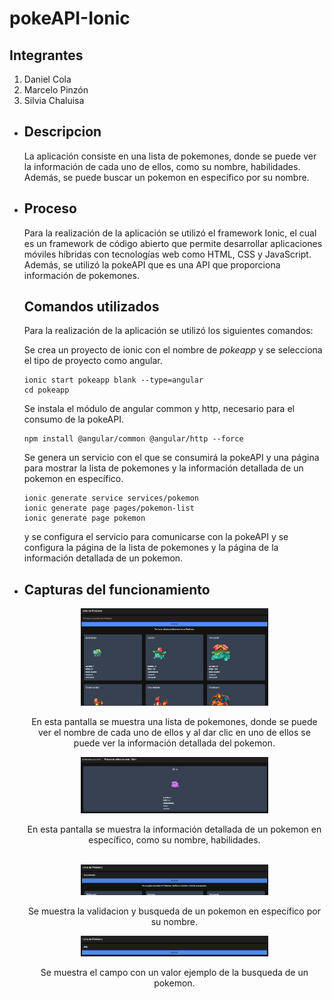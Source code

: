<h1>pokeAPI-Ionic</h1>

<h2>Integrantes</h2>
<ol>
  <li>Daniel Cola</li>
  <li>Marcelo Pinzón</li>
  <li>Silvia Chaluisa</li>
</ol>

<ul>
  <li>
    <h2>Descripcion</h2>
      <p>La aplicación consiste en una lista de pokemones, donde 
      se puede ver la información de cada uno de ellos, como su
      nombre, habilidades. Además, se puede buscar un
      pokemon en específico por su nombre.</p>
  </li>
  <li>
    <h2>Proceso</h2>
    <p>Para la realización de la aplicación se utilizó el framework
    Ionic, el cual es un framework de código abierto que permite
    desarrollar aplicaciones móviles híbridas con tecnologías web
    como HTML, CSS y JavaScript. Además, se utilizó la pokeAPI
    que es una API que proporciona información de pokemones.</p>
    <h2>Comandos utilizados</h2>
    <p>Para la realización de la aplicación se utilizó los
    siguientes comandos:</p>
    <p>
      Se crea un proyecto de ionic con el nombre de
      <em> pokeapp </em>
      y se selecciona el tipo de proyecto como angular.
    </p>
    <pre><code>ionic start pokeapp blank --type=angular
cd pokeapp</code></pre>
    <p>
      Se instala el módulo de angular common y http,
      necesario para el consumo de la pokeAPI.
    </p>
    <pre><code>npm install @angular/common @angular/http --force</code></pre>
    <p>
      Se genera un servicio con el que se consumirá la pokeAPI
      y una página para mostrar la lista de pokemones y la
      información detallada de un pokemon en específico.
    </p>
    <pre><code>ionic generate service services/pokemon
ionic generate page pages/pokemon-list
ionic generate page pokemon</code></pre>
  <p>
    y se configura el servicio para comunicarse con la
    pokeAPI y se configura la página de la lista de pokemones
    y la página de la información detallada de un pokemon.
  </p>
  </li>
  <li>
    <h2>Capturas del funcionamiento</h2>
    <div align="center">
      <img src="assets/Vista-lista.png" alt="Vista lista" width="300"/>
      <p>
        En esta pantalla se muestra una lista de pokemones,
        donde se puede ver el nombre de cada uno de ellos y
        al dar clic en uno de ellos se puede ver la información
        detallada del pokemon.
      </p>
    </div>
    <div align="center">
      <img src="assets/Vista-detalle.png" alt="Vista detalle" width="300"/>
      <p>
        En esta pantalla se muestra la información detallada
        de un pokemon en específico, como su nombre, habilidades.
      </p>
      <br/>
    </div>
    <div align="center">
      <img src="assets/Vista-busqueda.png" alt="Vista busqueda" width="300"/>
      <p>
        Se muestra la validacion y busqueda de un pokemon en
        específico por su nombre.
      </p>
      <img
        src="assets/Vista-busqueda-2.png"
        alt="Vista busqueda 2"
        width= "300"
      />
      <p>
        Se muestra el campo con un valor ejemplo de la
        busqueda de un pokemon.
      </p>
    </div>
  </li>
</ul>
